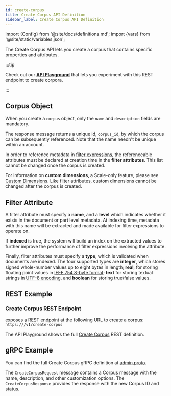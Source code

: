 ```yaml
---
id: create-corpus
title: Create Corpus API Definition
sidebar_label: Create Corpus API Definition
---
```


import {Config} from '@site/docs/definitions.md';
import {vars} from '@site/static/variables.json';

The Create Corpus API lets you create a corpus that contains specific 
properties and attributes.

:::tip

Check out our [**API Playground**](/docs/1.0/rest-api/create-corpus) that lets you experiment with this REST endpoint 
to create corpora.

:::

## Corpus Object

When you create a `corpus` object, only the `name` and `description` fields are 
mandatory.

The response message returns a unique id, `corpus_id`, by which the corpus 
can be subsequently referenced. Note that the name needn't be unique 
within an account.

In order to reference metadata in [filter expressions](/docs/1.0/learn/metadata-search-filtering/filter-overview), the
referenceable attributes must be declared at creation time in the **filter
attributes**. This list cannot be changed once the corpus is created.

For information on **custom dimensions**, a Scale-only feature, please see
[Custom Dimensions](/docs/1.0/learn/semantic-search/add-custom-dimensions).
Like filter attributes, custom dimensions cannot be changed after the corpus 
is created.

## Filter Attribute

A filter attribute must specify a **name**, and a **level** which indicates
whether it exists in the document or part level metadata. At indexing time,
metadata with this name will be extracted and made available for filter
expressions to operate on.

If **indexed** is true, the system will build an index on the extracted values
to further improve the performance of filter expressions involving the
attribute.

Finally, filter attributes must specify a **type**, which is validated when
documents are indexed. The four supported types are **integer**, which stores
signed whole-number values up to eight bytes in length; **real**, for storing
floating point values in [IEEE 754 8-byte format][1]; **text** for storing
textual strings in [UTF-8 encoding][2], and **boolean** for storing true/false
values.

[1]: https://en.wikipedia.org/wiki/Double-precision_floating-point_format
[2]: https://en.wikipedia.org/wiki/UTF-8

## REST Example

### Create Corpus REST Endpoint

<Config v="names.product"/> exposes a REST endpoint at the following URL
to create a corpus:
<code>https://<Config v="domains.rest.admin"/>/v1/create-corpus</code>

The API Playground shows the full [Create Corpus](/docs/1.0/rest-api/create-corpus) REST definition.

## gRPC Example

You can find the full Create Corpus gRPC definition at [admin.proto](https://github.com/vectara/protos/blob/main/admin.proto).

The `CreateCorpusRequest` message contains a Corpus message with the name, 
description, and other customization options. The `CreateCorpusResponse` 
provides the response with the new Corpus ID and status.
